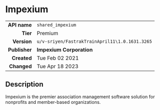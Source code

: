 # Impexium
| | |
|-:|-|
|**API name**|`shared_impexium`|
|**Tier**|Premium|
|**Version**|`u/v-sriyen/FastrakTrainApril11\1.0.1631.3265`|
|**Publisher**|**Impexium Corporation**|
|**Created**|Tue Feb 02 2021|
|**Changed**|Tue Apr 18 2023|

## Description
Impexium is the premier association management software solution for nonprofits and member-based organizations.

